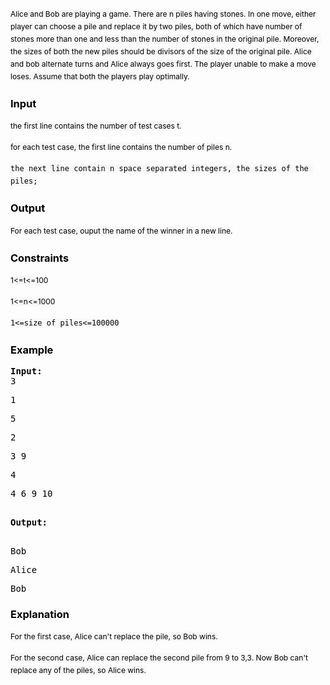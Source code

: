 <p><span style="color: #000000;"><span style="font-size: 12px; line-height: 20px; white-space: pre-wrap; background-color: #f8f8f8;">Alice and Bob are playing a game. </span><span style="font-size: 12px; white-space: pre-wrap; line-height: 13px !important; background-color: #f8f8f8;">There</span><span style="font-size: 12px; line-height: 20px; white-space: pre-wrap; background-color: #f8f8f8;"> are n piles having stones. </span><span style="font-size: 12px; white-space: pre-wrap; line-height: 13px !important; background-color: #f8f8f8;">In</span><span style="font-size: 12px; line-height: 20px; white-space: pre-wrap; background-color: #f8f8f8;"> one move, either player can choose a pile and replace it by two piles, both of which have number of stones more than one and less than the number of stones in the original pile. </span><span style="font-size: 12px; white-space: pre-wrap; line-height: 13px !important; background-color: #f8f8f8;">Moreover</span><span style="font-size: 12px; line-height: 20px; white-space: pre-wrap; background-color: #f8f8f8;">, the sizes of both the </span><span style="font-size: 12px; white-space: pre-wrap; line-height: 13px !important; background-color: #f8f8f8;">new</span><span style="font-size: 12px; line-height: 20px; white-space: pre-wrap; background-color: #f8f8f8;"> piles should be divisors of the size of the original pile. </span><span style="font-size: 12px; white-space: pre-wrap; line-height: 13px !important; background-color: #f8f8f8;">Alice</span><span style="font-size: 12px; line-height: 20px; white-space: pre-wrap; background-color: #f8f8f8;"> and bob alternate turns and Alice always goes first. </span><span style="font-size: 12px; white-space: pre-wrap; line-height: 13px !important; background-color: #f8f8f8;">The</span><span style="font-size: 12px; line-height: 20px; white-space: pre-wrap; background-color: #f8f8f8;"> player unable to make a move loses. </span><span style="font-size: 12px; white-space: pre-wrap; line-height: 13px !important; background-color: #f8f8f8;">Assume</span><span style="font-size: 12px; line-height: 20px; white-space: pre-wrap; background-color: #f8f8f8;"> that both the players play optimally.</span></span></p>
<h3><span style="color: #000000;">Input</span></h3>
<p><span style="font-size: 12px; line-height: 20px; white-space: pre-wrap; background-color: #f8f8f8;"><span style="color: #000000;">the first line contains the number of test cases t.</span></span></p>
<p><span style="font-size: 12px; line-height: 20px; white-space: pre-wrap; background-color: #f8f8f8;"><span style="color: #000000;"><span style="font-size: 12px; white-space: pre-wrap; line-height: 13px !important; background-color: #f8f8f8;">for</span><span style="font-size: 12px; line-height: 20px; white-space: pre-wrap; background-color: #f8f8f8;"> each test </span><span style="font-size: 12px; white-space: pre-wrap; line-height: 13px !important; background-color: #f8f8f8;">case</span><span style="font-size: 12px; line-height: 20px; white-space: pre-wrap; background-color: #f8f8f8;">, the first line contains the number of piles n.</span></span></span></p>
<p><span style="color: #000066; font-family: monospace; font-size: 12px; line-height: 20px; white-space: pre-wrap; background-color: #f8f8f8;"><span style="font-size: 12px; line-height: 20px; white-space: pre-wrap; background-color: #f8f8f8;"><span style="color: #000000;"><span style="font-size: 12px; white-space: pre-wrap; line-height: 13px !important; background-color: #f8f8f8;">the</span><span style="font-size: 12px; line-height: 20px; white-space: pre-wrap; background-color: #f8f8f8;"> next line contain n space separated integers, the sizes of the piles</span><span style="font-size: 12px; white-space: pre-wrap; line-height: 13px !important; background-color: #f8f8f8;">;</span></span></span></span></p>
<h3><span style="color: #000000;">Output</span></h3>
<p><span style="color: #000000;"><span style="font-size: 12px; line-height: 20px; white-space: pre-wrap; background-color: #f8f8f8;">For each test </span><span style="font-size: 12px; white-space: pre-wrap; line-height: 13px !important; background-color: #f8f8f8;">case</span><span style="font-size: 12px; line-height: 20px; white-space: pre-wrap; background-color: #f8f8f8;">, ouput the name of the winner in a </span><span style="font-size: 12px; white-space: pre-wrap; line-height: 13px !important; background-color: #f8f8f8;">new</span><span style="font-size: 12px; line-height: 20px; white-space: pre-wrap; background-color: #f8f8f8;"> line.</span></span></p>
<h3><span style="color: #000000;">Constraints</span></h3>
<p><span style="color: #000000;"><span style="font-size: 12px; white-space: pre-wrap; line-height: 13px !important; background-color: #f8f8f8;">1</span><span style="font-size: 12px; white-space: pre-wrap; line-height: 13px !important; background-color: #f8f8f8;">&lt;=</span><span style="font-size: 12px; line-height: 20px; white-space: pre-wrap; background-color: #f8f8f8;">t</span><span style="font-size: 12px; white-space: pre-wrap; line-height: 13px !important; background-color: #f8f8f8;">&lt;=</span><span style="font-size: 12px; white-space: pre-wrap; line-height: 13px !important; background-color: #f8f8f8;">100</span></span></p>
<p><span style="font-size: 12px; white-space: pre-wrap; line-height: 13px !important; background-color: #f8f8f8;"><span style="color: #000000;"><span style="font-size: 12px; white-space: pre-wrap; line-height: 13px !important; background-color: #f8f8f8;">1</span><span style="font-size: 12px; white-space: pre-wrap; line-height: 13px !important; background-color: #f8f8f8;">&lt;=</span><span style="font-size: 12px; line-height: 20px; white-space: pre-wrap; background-color: #f8f8f8;">n</span><span style="font-size: 12px; white-space: pre-wrap; line-height: 13px !important; background-color: #f8f8f8;">&lt;=</span><span style="font-size: 12px; white-space: pre-wrap; line-height: 13px !important; background-color: #f8f8f8;">1000</span></span></span></p>
<p><span style="color: #0000dd; font-family: monospace; font-size: 12px; white-space: pre-wrap; line-height: 13px !important; background-color: #f8f8f8;"><span style="font-size: 12px; white-space: pre-wrap; line-height: 13px !important; background-color: #f8f8f8;"><span style="color: #000000;"><span style="font-size: 12px; white-space: pre-wrap; line-height: 13px !important; background-color: #f8f8f8;">1</span><span style="font-size: 12px; white-space: pre-wrap; line-height: 13px !important; background-color: #f8f8f8;">&lt;=</span><span style="font-size: 12px; line-height: 20px; white-space: pre-wrap; background-color: #f8f8f8;">size of piles</span><span style="font-size: 12px; white-space: pre-wrap; line-height: 13px !important; background-color: #f8f8f8;">&lt;=</span><span style="font-size: 12px; white-space: pre-wrap; line-height: 13px !important; background-color: #f8f8f8;">100000</span></span></span></span></p>
<h3><span style="color: #000000;">Example</span></h3>
<pre><span style="color: #000000;"><strong>Input:</strong>
3</span></pre>
<pre><span style="color: #000000;">1</span></pre>
<pre><span style="color: #000000;">5</span></pre>
<pre><span style="color: #000000;">2</span></pre>
<pre><span style="color: #000000;">3 9</span></pre>
<pre><span style="color: #000000;">4</span></pre>
<pre><span style="color: #000000;">4 6 9 10
<strong><br></strong></span></pre>
<pre><span style="color: #000000;"><strong>Output:</strong>
<br></span></pre>
<pre><span style="color: #000000;">Bob</span></pre>
<pre><span style="color: #000000;">Alice</span></pre>
<pre><span style="color: #000000;">Bob</span></pre>
<h3><span style="color: #000000;">Explanation</span></h3>
<p><span style="color: #000000;"><span style="font-size: 12px; line-height: 20px; white-space: pre-wrap; background-color: #f8f8f8;">For the first </span><span style="font-size: 12px; white-space: pre-wrap; line-height: 13px !important; background-color: #f8f8f8;">case</span><span style="font-size: 12px; line-height: 20px; white-space: pre-wrap; background-color: #f8f8f8;">, Alice can</span><span style="font-size: 12px; white-space: pre-wrap; line-height: 13px !important; background-color: #f8f8f8;">'t replace the pile, so Bob wins.</span></span></p>
<p><span style="font-size: 12px; white-space: pre-wrap; line-height: 13px !important; background-color: #f8f8f8;"><span style="color: #000000;"><span style="font-size: 12px; white-space: pre-wrap; line-height: 13px !important; background-color: #f8f8f8;">For the second case, Alice can replace the second pile from 9 to 3,3. Now Bob can'</span><span style="font-size: 12px; line-height: 20px; white-space: pre-wrap; background-color: #f8f8f8;">t replace any of the piles, so Alice wins.</span></span></span></p>